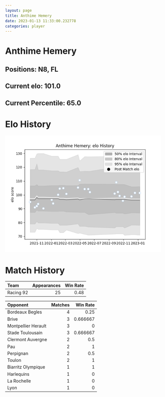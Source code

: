 ```yaml
---  
layout: page  
title: Anthime Hemery  
date: 2023-01-13 11:33:00.232778  
categories: player  
---
```

# Anthime Hemery

## Positions: N8, FL

## Current elo: 101.0

## Current Percentile: 65.0

# Elo History


![elo history](history_AnthimeHemery.png)
# Match History


| Team      |   Appearances |   Win Rate |
|:----------|--------------:|-----------:|
| Racing 92 |            25 |       0.48 |

| Opponent            |   Matches |   Win Rate |
|:--------------------|----------:|-----------:|
| Bordeaux Begles     |         4 |   0.25     |
| Brive               |         3 |   0.666667 |
| Montpellier Herault |         3 |   0        |
| Stade Toulousain    |         3 |   0.666667 |
| Clermont Auvergne   |         2 |   0.5      |
| Pau                 |         2 |   1        |
| Perpignan           |         2 |   0.5      |
| Toulon              |         2 |   1        |
| Biarritz Olympique  |         1 |   1        |
| Harlequins          |         1 |   0        |
| La Rochelle         |         1 |   0        |
| Lyon                |         1 |   0        |